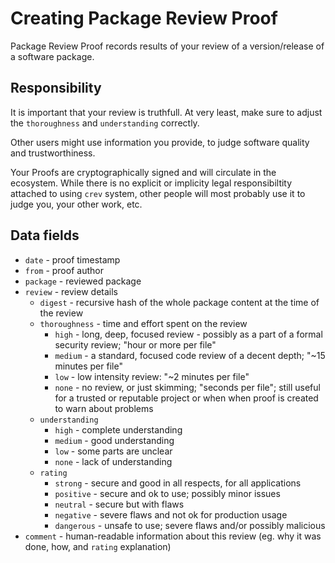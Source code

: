 # Creating Package Review Proof

Package Review Proof records results of your review of a version/release
of a software package.

## Responsibility

It is important that your review is truthfull. At very least, make sure
to adjust the `thoroughness` and `understanding` correctly.

Other users might use information you provide, to judge software quality
and trustworthiness.

Your Proofs are cryptographically signed and will circulate in the ecosystem.
While there is no explicit or implicity legal responsibiltity attached to
using `crev` system, other people will most probably use it to judge you,
your other work, etc.


## Data fields

* `date` - proof timestamp
* `from` - proof author
* `package` - reviewed package
* `review` - review details
  * `digest` - recursive hash of the whole package content at the time
               of the review
  * `thoroughness` - time and effort spent on the review
    * `high` - long, deep, focused review - possibly as a part of a formal
               security review; "hour or more per file"
    * `medium` - a standard, focused code review of a decent depth;
                 "~15 minutes per file"
    * `low` - low intensity review: "~2 minutes per file"
    * `none` - no review, or just skimming; "seconds per file";
               still useful for a trusted or reputable project
               or when when proof is created to warn about problems
  * `understanding`
    * `high` - complete understanding
    * `medium` - good understanding
    * `low` - some parts are unclear
    * `none` - lack of understanding
  * `rating`
    * `strong` - secure and good in all respects, for all applications
    * `positive` - secure and ok to use; possibly minor issues
    * `neutral` - secure but with flaws
    * `negative` - severe flaws and not ok for production usage
    * `dangerous` - unsafe to use; severe flaws and/or possibly malicious
* `comment` - human-readable information about this review
              (eg. why it was done, how, and `rating` explanation)
